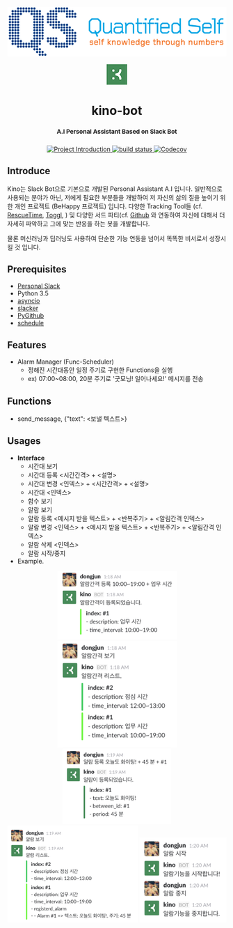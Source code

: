 <p align="center">
  <img src="images/qs.gif">
</p>
<p align="center">
  <img src="images/kino.png" style="inline">
</p>

<h1 align="center"> kino-bot </h1>
<h3 align="center">
  <sup><strong>
    A.I Personal Assistant Based on Slack Bot
  </strong></sup>
</h3>

<p align="center">
  <a href="https://github.com/DongjunLee/kino-bot">
    <img src="https://img.shields.io/badge/Quantified%20Self-Slack%20Bot-brightgreen.svg" alt="Project Introduction">
  </a>
  <a href="https://travis-ci.org/badges/shields">
    <img src="https://travis-ci.org/DongjunLee/kino-bot.svg?branch=master" alt="build status">
  </a>
  <a href="https://codecov.io/gh/DongjunLee/stalker-bot">
    <img src="https://codecov.io/gh/DongjunLee/kino-bot/branch/master/graph/badge.svg" alt="Codecov" />
  </a>
</p>

## Introduce
 
 Kino는 Slack Bot으로 기본으로 개발된 Personal Assistant A.I 입니다. 일반적으로 사용되는 분야가 아닌, 저에게 필요한 부분들을 개발하여 저 자신의 삶의 질을 높이기 위한 개인 프로젝트 (BeHappy 프로젝트) 입니다. 다양한 Tracking Tool들 (cf. [RescueTime](https://www.rescuetime.com/), [Toggl](https://toggl.com/), ) 및 다양한 서드 파티(cf. [Github](https://github.com/) 와 연동하여 자신에 대해서 더 자세히 파악하고 그에 맞는 반응을 하는 봇을 개발합니다. 
 
 물론 머신러닝과 딥러닝도 사용하여 단순한 기능 연동을 넘어서 똑똑한 비서로서 성장시킬 것 입니다.

## Prerequisites

- [Personal Slack](https://slack.com/)
- Python 3.5
- [asyncio](https://docs.python.org/3/library/asyncio.html)
- [slacker](https://github.com/os/slacker)
- [PyGithub](https://github.com/PyGithub/PyGithub)
- [schedule](https://github.com/dbader/schedule)

## Features

- Alarm Manager (Func-Scheduler)
	- 정해진 시간대동안 일정 주기로 구현한 Functions을 실행
	- ex) 07:00~08:00, 20분 주기로 '굿모닝! 일어나세요!' 메시지를 전송

## Functions

- send_message, {"text": <보낼 텍스트>}

## Usages

- **Interface**
	- 시간대 보기
	- 시간대 등록 <시간간격> + <설명>
	- 시간대 변경 <인덱스> + <시간간격> + <설명>
	- 시간대 <인덱스>
	- 함수 보기
	- 알람 보기
	- 알람 등록  <메시지 받을 텍스트> + <반복주기> + <알림간격 인덱스>
	- 알람 변경  <인덱스> + <메시지 받을 텍스트> + <반복주기> + <알림간격 인덱스>
	- 알람 삭제  <인덱스>
	- 알람 시작/중지
- Example.
<p align="center">
	<img src="images/between_create.png" width=275 style="inline">
	<img src="images/between_read.png" width=275 style="inline">
	<img src="images/alarm_create.png" width=250 style="inline">
	<img src="images/alarm_read.png" width=300 style="inline">
	<img src="images/alarm_start_stop.png" width=200 style="inline">
</P>


